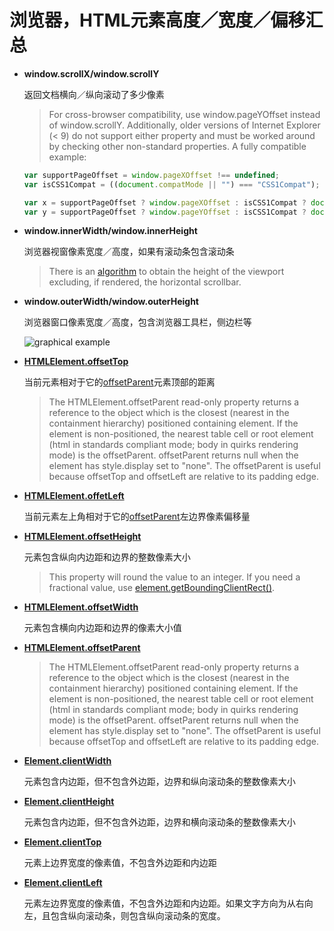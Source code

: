 # 浏览器，HTML元素**高度／宽度／偏移**汇总

- **window.scrollX/window.scrollY**

  返回文档横向／纵向滚动了多少像素

  > For cross-browser compatibility, use window.pageYOffset instead of window.scrollY. Additionally, older versions of Internet Explorer (< 9) do not support either property and must be worked around by checking other non-standard properties. A fully compatible example:

  ```javascript
  var supportPageOffset = window.pageXOffset !== undefined;
  var isCSS1Compat = ((document.compatMode || "") === "CSS1Compat");

  var x = supportPageOffset ? window.pageXOffset : isCSS1Compat ? document.documentElement.scrollLeft : document.body.scrollLeft;
  var y = supportPageOffset ? window.pageYOffset : isCSS1Compat ? document.documentElement.scrollTop : document.body.scrollTop;
  ```

- **window.innerWidth/window.innerHeight**

  浏览器视窗像素宽度／高度，如果有滚动条包含滚动条

  > There is an [algorithm](https://bugzilla.mozilla.org/show_bug.cgi?id=189112#c7) to obtain the height of the viewport excluding, if rendered, the horizontal scrollbar.

- **window.outerWidth/window.outerHeight**

  浏览器窗口像素宽度／高度，包含浏览器工具栏，侧边栏等

  ![graphical example](https://developer.mozilla.org/@api/deki/files/213/=FirefoxInnerVsOuterHeight2.png)

- **[HTMLElement.offsetTop](https://developer.mozilla.org/en-US/docs/Web/API/HTMLElement/offsetTop)**

  当前元素相对于它的[offsetParent](https://developer.mozilla.org/en-US/docs/Web/API/HTMLElement/offsetParent)元素顶部的距离

  > The HTMLElement.offsetParent read-only property returns a reference to the object which is the closest (nearest in the containment hierarchy) positioned containing element. If the element is non-positioned, the nearest table cell or root element (html in standards compliant mode; body in quirks rendering mode) is the offsetParent. offsetParent returns null when the element has style.display set to "none". The offsetParent is useful because offsetTop and offsetLeft are relative to its padding edge.

- **[HTMLElement.offetLeft](https://developer.mozilla.org/en-US/docs/Web/API/HTMLElement/offsetLeft)**

  当前元素左上角相对于它的[offsetParent](https://developer.mozilla.org/en-US/docs/Web/API/HTMLElement/offsetParent)左边界像素偏移量

- **[HTMLElement.offsetHeight](https://developer.mozilla.org/en-US/docs/Web/API/HTMLElement/offsetHeight)**

  元素包含纵向内边距和边界的整数像素大小

  > This property will round the value to an integer. If you need a fractional value, use [element.getBoundingClientRect()](https://developer.mozilla.org/en-US/docs/Web/API/Element/getBoundingClientRect).

- **[HTMLElement.offsetWidth](https://developer.mozilla.org/en-US/docs/Web/API/HTMLElement/offsetWidth)**

  元素包含横向内边距和边界的像素大小值

- **[HTMLElement.offsetParent](https://developer.mozilla.org/en-US/docs/Web/API/HTMLElement/offsetParent)**

  > The HTMLElement.offsetParent read-only property returns a reference to the object which is the closest (nearest in the containment hierarchy) positioned containing element. If the element is non-positioned, the nearest table cell or root element (html in standards compliant mode; body in quirks rendering mode) is the offsetParent. offsetParent returns null when the element has style.display set to "none". The offsetParent is useful because offsetTop and offsetLeft are relative to its padding edge.

- **[Element.clientWidth](https://developer.mozilla.org/en-US/docs/Web/API/Element/clientWidth)**

  元素包含内边距，但不包含外边距，边界和纵向滚动条的整数像素大小

- **[Element.clientHeight](https://developer.mozilla.org/en-US/docs/Web/API/Element/clientHeight)**

  元素包含内边距，但不包含外边距，边界和横向滚动条的整数像素大小

- **[Element.clientTop](https://developer.mozilla.org/en-US/docs/Web/API/Element/clientTop)**

  元素上边界宽度的像素值，不包含外边距和内边距

- **[Element.clientLeft](https://developer.mozilla.org/en-US/docs/Web/API/Element/clientLeft)**

  元素左边界宽度的像素值，不包含外边距和内边距。如果文字方向为从右向左，且包含纵向滚动条，则包含纵向滚动条的宽度。
